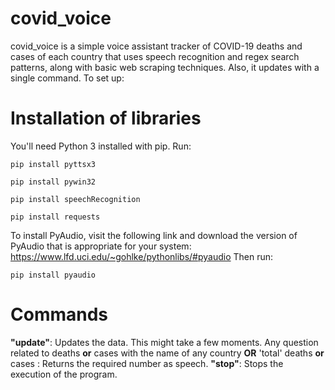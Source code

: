 # covid_voice
covid_voice is a simple voice assistant tracker of COVID-19 deaths and cases of each country that uses speech recognition and regex search patterns, along with basic web scraping techniques. Also, it updates with a single command.
To set up:
# Installation of libraries
You'll need Python 3 installed with pip. Run:
```
pip install pyttsx3
```
```
pip install pywin32
```
```
pip install speechRecognition
```
```
pip install requests
```
To install PyAudio, visit the following link and download the version of PyAudio that is appropriate for your system:
https://www.lfd.uci.edu/~gohlke/pythonlibs/#pyaudio
Then run:
```
pip install pyaudio
```
# Commands
**"update"**: Updates the data. This might take a few moments.
Any question related to deaths **or** cases with the name of any country **OR** 'total' deaths **or** cases : Returns the required number as speech.
**"stop"**: Stops the execution of the program.
